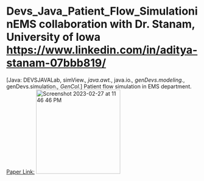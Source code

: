 # Devs_Java_Patient_Flow_SimulationinEMS collaboration with Dr. Stanam, University of Iowa https://www.linkedin.com/in/aditya-stanam-07bbb819/
[Java: DEVSJAVALab, simView.*, java.awt.*, java.io.*, genDevs.modeling.*, genDevs.simulation.*, GenCol.*]
Patient flow simulation in EMS department.
[Paper Link:](https://link.springer.com/chapter/10.1007%2F978-3-030-17935-9_1)
<img width="221" alt="Screenshot 2023-02-27 at 11 46 46 PM" src="https://user-images.githubusercontent.com/25118302/221758182-523254d5-8915-4613-bb38-636388918d99.png">
